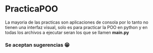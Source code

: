 # PracticaPOO
La mayoria de las practicas son aplicaciones de consola por lo tanto no tienen una 
interfaz visual, solo es para practicar la POO en python y en todas los archivos a ejecutar 
seran los que se llamen **main.py** 
### Se aceptan sugerencias 😁
